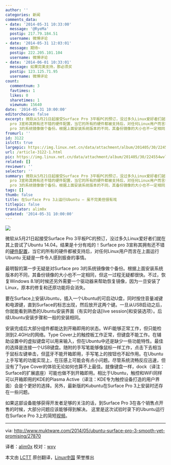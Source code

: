 ```yaml
---
author: ''
categories: 新闻
comments_data:
- date: '2014-05-31 10:33:00'
  message: '@RyeMa'
  postip: 217.79.184.51
  username: 微博评论
- date: '2014-05-31 12:03:01'
  message: 期待~
  postip: 222.205.101.104
  username: 微博评论
- date: '2014-06-01 10:33:01'
  message: 如果完美支持，那必须买
  postip: 123.125.71.95
  username: 微博评论
count:
  commentnum: 3
  favtimes: 1
  likes: 0
  sharetimes: 1
  viewnum: 15640
date: '2014-05-31 10:00:00'
editorchoice: false
excerpt: 微软从5月21日起接受Surface Pro 3平板PC的预订，没过多久Linux爱好者们就在其上尝试了Ubuntu 14.04。结果是十分有戏的！Surface
  pro 3宣称其拥有还不错的硬件配置，当它的所有的硬件都被支持后，对任何Linux用户而言在上面运行 Ubuntu 无疑是一件令人感到振奋的事情。 最明智的第一步无疑是对Surface
  pro 3的系统镜像做个备份。根据上面安装系统版本的不同，其备份镜像的大小也不一定相同，但这一过程无疑都很快。不过，恢复Windows 8.1的时候还另外需要一个驱动器来帮助恢复镜像，因为一旦安装了Linux，原本的修复和还原功能将会消失。
fromurl: ''
id: 3122
islctt: true
largepic: https://img.linux.net.cn/data/attachment/album/201405/30/224554wvlzdvhmhvzbhliv.jpg
url: /article-3122-1.html
pic: https://img.linux.net.cn/data/attachment/album/201405/30/224554wvlzdvhmhvzbhliv.jpg.thumb.jpg
related: []
reviewer: ''
selector: ''
summary: 微软从5月21日起接受Surface Pro 3平板PC的预订，没过多久Linux爱好者们就在其上尝试了Ubuntu 14.04。结果是十分有戏的！Surface
  pro 3宣称其拥有还不错的硬件配置，当它的所有的硬件都被支持后，对任何Linux用户而言在上面运行 Ubuntu 无疑是一件令人感到振奋的事情。 最明智的第一步无疑是对Surface
  pro 3的系统镜像做个备份。根据上面安装系统版本的不同，其备份镜像的大小也不一定相同，但这一过程无疑都很快。不过，恢复Windows 8.1的时候还另外需要一个驱动器来帮助恢复镜像，因为一旦安装了Linux，原本的修复和还原功能将会消失。
tags: []
thumb: false
title: 在Surface Pro 3上运行Ubuntu – 虽不完美但很有戏
titlepic: false
translator: alim0x
updated: '2014-05-31 10:00:00'
---
```


![](/data/attachment/album/201405/30/224554wvlzdvhmhvzbhliv.jpg)


微软从5月21日起接受Surface Pro 3平板PC的预订，没过多久Linux爱好者们就在其上尝试了Ubuntu 14.04。结果是十分有戏的！Surface pro 3宣称其拥有还不错的[硬件配置](http://www.microsoft.com/surface/en-us/products/surface-pro-3)，当它的所有的硬件都被支持后，对任何Linux用户而言在上面运行 Ubuntu 无疑是一件令人感到振奋的事情。


最明智的第一步无疑是对Surface pro 3的系统镜像做个备份。根据上面安装系统版本的不同，其备份镜像的大小也不一定相同，但这一过程无疑都很快。不过，恢复Windows 8.1的时候还另外需要一个驱动器来帮助恢复镜像，因为一旦安装了Linux，原本的修复和还原功能将会消失。


要在Surface上安装Ubuntu，插入一个Ubuntu的可启动U盘，同时按住音量减键和电源键，直到Surface的标志出现，然后放开这两个键。一旦从USB启动之后，你就能看到熟悉的Ubuntu安装界面（有实时会话[live session]和安装选项）。后续Ubuntu安装步骤和一般的安装相同。


安装完成后大部分组件都能达到开箱即用的状态。WiFi能够正常工作，但只能检测到2.4GHz的网络。Type Cover上的触控板工作正常，但键盘不能工作。在辅助设置中的虚拟键盘可以用来输入，但在Ubuntu中还是缺少一些功能特性。最佳的选择是连接一个USB键盘。随附的手写笔能够像鼠标一样工作，点击下去相当于鼠标左键单击，但蓝牙不能开箱即用，手写笔上的按钮也不起作用。在Ubuntu上手写笔的功能实现上，在压感上可能会有点小问题。尽管系统流畅反应迅速，但没有了Type Cover的体验无论如何也算不上最佳。就像键盘一样，dock（译注：Surface的扩展底座）可能也做不到开箱即用。相比于Ubuntu，触控和WiFi同样可以开箱即用的KDE的Plasma Active（译注：KDE专为触控设备打造的用户界面）会是个更好的选择。另外，最新版的Kubuntu在Surface Pro 3上安装时还存在一些问题。


如果这部设备能够获得开发者足够的关注的话，到Surface Pro 3在各个销售点开售的时候，大部分问题应该能够得到解决。 这里是这次试验时录下的Ubuntu运行在Surface Pro 3上的简短[视频](https://www.youtube.com/watch?v=mRH-c2_kDA4)。




---


via: <http://www.muktware.com/2014/05/ubuntu-surface-pro-3-smooth-yet-promising/27870>


译者：[alim0x](https://github.com/alim0x) 校对：[wxy](https://github.com/wxy)


本文由 [LCTT](https://github.com/LCTT/TranslateProject) 原创翻译，[Linux中国](http://linux.cn/) 荣誉推出